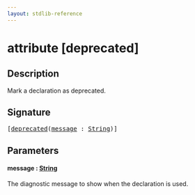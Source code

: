 ```yaml
---
layout: stdlib-reference
---
```


# attribute [deprecated]

## Description

Mark a declaration as deprecated.

## Signature

<pre>
[<a href="deprecated.md">deprecated</a>(<a href="deprecated.md#decl-message" class="code_param">message</a> : <a href="../types/string-0/index.md" class="code_type">String</a>)]
</pre>

## Parameters

####  <a id="decl-message"></a>message  : [String](../types/string-0/index.md)
The diagnostic message to show when the declaration is used.



<script>
// Fix .md links to .html when on ReadTheDocs
if (window.location.hostname.includes('readthedocs') || 
    window.location.hostname.includes('rtfd.io')) {
  document.addEventListener('DOMContentLoaded', function() {
    const links = document.querySelectorAll('a');
    links.forEach(link => {
      const href = link.getAttribute('href');
      if (href && href.includes('.md')) {
        // This regex will handle .md links with or without fragment identifiers or query parameters
        link.href = link.href.replace(/(.+)\.md(#[^?]*)?(\?.*)?$/, '$1.html$2$3');
      }
    });
  });
}
</script>
